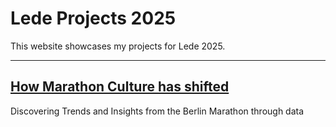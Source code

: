 # Lede Projects 2025

This website showcases my projects for Lede 2025.

____________________________________________________________________________________________________________

## <a href="https://github.com/annaschou/project-marathon"> How Marathon Culture has shifted</a>

Discovering Trends and Insights from the Berlin Marathon through data



